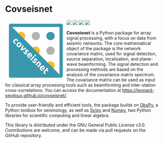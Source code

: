 # Covseisnet

<img src="docs/source/_static/logo_covseisnet_normal.svg" alt="Covseisnet Logo Normal" width="200" align="left" />

![](https://img.shields.io/github/license/leonard-seydoux/covseisnet) ![](https://img.shields.io/github/issues/leonard-seydoux/covseisnet) ![](https://img.shields.io/github/forks/leonard-seydoux/covseisnet) ![](https://img.shields.io/github/stars/leonard-seydoux/covseisnet)

**Covseisnet** is a Python package for array signal processing, with a focus on data from seismic networks. The core mathematical object of the package is the network covariance matrix, used for signal detection, source separation, localisation, and plane-wave beamforming. The signal detection and processing methods are based on the analysis of the covariance matrix spectrum. The covariance matrix can be used as input for classical array processing tools such as beamforming and inter-station cross-correlations. You can access the documentation at https://leonard-seydoux.github.io/covseisnet/. 

To provide user-friendly and efficient tools, the package builds on [ObsPy](https://github.com/obspy/obspy/wiki/), a Python toolbox for seismology, as well as [Scipy](https://www.scipy.org) and [Numpy](https://numpy.org), two Python libraries for scientific computing and linear algebra.

This library is distributed under the GNU General Public License v3.0. Contributions are welcome, and can be made via pull requests on the GitHub repository.



